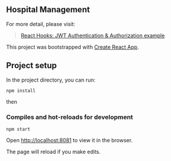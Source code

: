 ## Hospital Management

For more detail, please visit:

> [React Hooks: JWT Authentication & Authorization example](https://bezkoder.com/react-hooks-jwt-auth/)

This project was bootstrapped with [Create React App](https://github.com/facebook/create-react-app).

## Project setup

In the project directory, you can run:

```
npm install
```

then

### Compiles and hot-reloads for development

```
npm start
```

Open [http://localhost:8081](http://localhost:8081) to view it in the browser.

The page will reload if you make edits.
